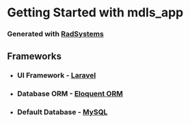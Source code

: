 # Getting Started with mdls_app

### Generated with [RadSystems](https://radsystems.io)

## Frameworks

- ### UI Framework - [Laravel](https://laravel.com)

- ### Database ORM - [Eloquent ORM](https://laravel.com/docs/5.0/eloquent)
- ### Default Database - [MySQL](https://www.mysql.com/)
